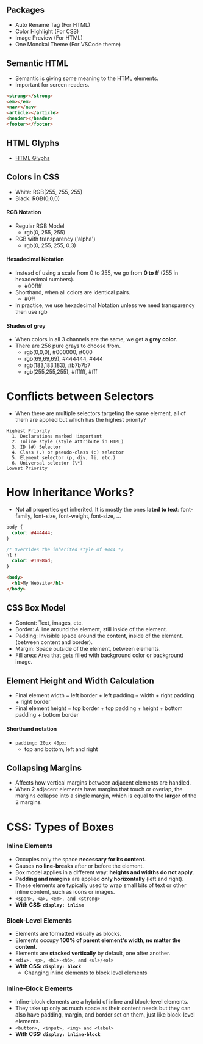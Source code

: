 ## Packages

- Auto Rename Tag (For HTML)
- Color Highlight (For CSS)
- Image Preview (For HTML)
- One Monokai Theme (For VSCode theme)

## Semantic HTML

- Semantic is giving some meaning to the HTML elements.
- Important for screen readers.

```html
<strong></strong>
<em></em>
<nav></nav>
<article></article>
<header></header>
<footer></footer>
```

## HTML Glyphs

- [HTML Glyphs](https://css-tricks.com/snippets/html/glyphs/)

## Colors in CSS

- White: RGB(255, 255, 255)
- Black: RGB(0,0,0)

#### RGB Notation

- Regular RGB Model
  - rgb(0, 255, 255)
- RGB with transparency ('alpha')
  - rgb(0, 255, 255, 0.3)

#### Hexadecimal Notation

- Instead of using a scale from 0 to 255, we go from **0 to ff** (255 in hexadecimal numbers).
  - #00ffff
- Shorthand, when all colors are identical pairs.
  - #0ff
- In practice, we use hexadecimal Notation unless we need transparency then use rgb

#### Shades of grey

- When colors in all 3 channels are the same, we get a **grey color**.
- There are 256 pure grays to choose from.
  - rgb(0,0,0), #000000, #000
  - rgb(69,69,69), #444444, #444
  - rgb(183,183,183), #b7b7b7
  - rgb(255,255,255), #ffffff, #fff

# Conflicts between Selectors

- When there are multiple selectors targeting the same element, all of them are applied but which has the highest priority?

```
Highest Priority
  1. Declarations marked !important
  2. Inline style (style attribute in HTML)
  3. ID (#) Selector
  4. Class (.) or pseudo-class (:) selector
  5. Element selector (p, div, li, etc.)
  6. Universal selector (\*)
Lowest Priority
```

# How Inheritance Works?

- Not all properties get inherited. It is mostly the ones **lated to text**: font-family, font-size, font-weight, font-size, ...

```css
body {
  color: #444444;
}

/* Overrides the inherited style of #444 */
h1 {
  color: #1098ad;
}
```

```html
<body>
  <h1>My Website</h1>
</body>
```

## CSS Box Model

- Content: Text, images, etc.
- Border: A line around the element, still inside of the element.
- Padding: Invisible space around the content, inside of the element. (between content and border).
- Margin: Space outside of the element, between elements.
- Fill area: Area that gets filled with background color or background image.

## Element Height and Width Calculation

- Final element width = left border + left padding + width + right padding + right border
- Final element height = top border + top padding + height + bottom padding + bottom border

#### Shorthand notation

- `padding: 20px 40px;`
  - top and bottom, left and right

## Collapsing Margins

- Affects how vertical margins between adjacent elements are handled.
- When 2 adjacent elements have margins that touch or overlap, the margins collapse into a single margin, which is equal to the **larger** of the 2 margins.

# CSS: Types of Boxes

### Inline Elements

- Occupies only the space **necessary for its content**.
- Causes **no line-breaks** after or before the element.
- Box model applies in a different way: **heights and widths do not apply**.
- **Padding and margins** are applied **only horizontally** (left and right).
- These elements are typically used to wrap small bits of text or other inline content, such as icons or images.
- `<span>, <a>, <em>, and <strong>`
- **With CSS: `display: inline`**

### Block-Level Elements

- Elements are formatted visually as blocks.
- Elements occupy **100% of parent element's width, no matter the content**.
- Elements are **stacked vertically** by default, one after another.
- `<div>, <p>, <h1>-<h6>, and <ul>/<ol>`
- **With CSS: `display: block`**
  - Changing inline elements to block level elements

### Inline-Block Elements

- Inline-block elements are a hybrid of inline and block-level elements.
- They take up only as much space as their content needs but they can also have padding, margin, and border set on them, just like block-level elements.
- `<button>, <input>, <img> and <label>`
- **With CSS: `display: inline-block`**

